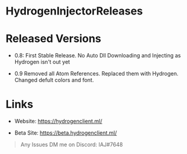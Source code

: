 # HydrogenInjectorReleases

# Released Versions

- 0.8: First Stable Release. No Auto Dll Downloading and Injecting as Hydrogen isn't out yet

- 0.9 Removed all Atom References. Replaced them with Hydrogen. Changed defult colors and font.

# Links

- Website: https://hydrogenclient.ml/

- Beta Site: https://beta.hydrogenclient.ml/

> Any Issues DM me on Discord: IAJ#7648
